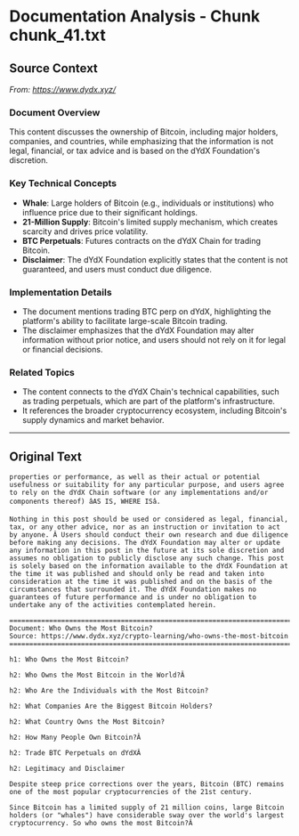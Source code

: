 # Documentation Analysis - Chunk chunk_41.txt

## Source Context
*From: https://www.dydx.xyz/*

### Document Overview  
This content discusses the ownership of Bitcoin, including major holders, companies, and countries, while emphasizing that the information is not legal, financial, or tax advice and is based on the dYdX Foundation's discretion.  

### Key Technical Concepts  
- **Whale**: Large holders of Bitcoin (e.g., individuals or institutions) who influence price due to their significant holdings.  
- **21-Million Supply**: Bitcoin's limited supply mechanism, which creates scarcity and drives price volatility.  
- **BTC Perpetuals**: Futures contracts on the dYdX Chain for trading Bitcoin.  
- **Disclaimer**: The dYdX Foundation explicitly states that the content is not guaranteed, and users must conduct due diligence.  

### Implementation Details  
- The document mentions trading BTC perp on dYdX, highlighting the platform's ability to facilitate large-scale Bitcoin trading.  
- The disclaimer emphasizes that the dYdX Foundation may alter information without prior notice, and users should not rely on it for legal or financial decisions.  

### Related Topics  
- The content connects to the dYdX Chain's technical capabilities, such as trading perpetuals, which are part of the platform's infrastructure.  
- It references the broader cryptocurrency ecosystem, including Bitcoin's supply dynamics and market behavior.

---

## Original Text
```
properties or performance, as well as their actual or potential usefulness or suitability for any particular purpose, and users agree to rely on the dYdX Chain software (or any implementations and/or components thereof) âAS IS, WHERE ISâ.

Nothing in this post should be used or considered as legal, financial, tax, or any other advice, nor as an instruction or invitation to act by anyone. Â Users should conduct their own research and due diligence before making any decisions. The dYdX Foundation may alter or update any information in this post in the future at its sole discretion and assumes no obligation to publicly disclose any such change. This post is solely based on the information available to the dYdX Foundation at the time it was published and should only be read and taken into consideration at the time it was published and on the basis of the circumstances that surrounded it. The dYdX Foundation makes no guarantees of future performance and is under no obligation to undertake any of the activities contemplated herein.

================================================================================
Document: Who Owns the Most Bitcoin?
Source: https://www.dydx.xyz/crypto-learning/who-owns-the-most-bitcoin
================================================================================

h1: Who Owns the Most Bitcoin?

h2: Who Owns the Most Bitcoin in the World?Â

h2: Who Are the Individuals with the Most Bitcoin?

h2: What Companies Are the Biggest Bitcoin Holders?

h2: What Country Owns the Most Bitcoin?

h2: How Many People Own Bitcoin?Â

h2: Trade BTC Perpetuals on dYdXÂ

h2: Legitimacy and Disclaimer

Despite steep price corrections over the years, Bitcoin (BTC) remains one of the most popular cryptocurrencies of the 21st century.

Since Bitcoin has a limited supply of 21 million coins, large Bitcoin holders (or "whales") have considerable sway over the world's largest cryptocurrency. So who owns the most Bitcoin?Â

```